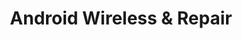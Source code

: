 ---
title: "Android Wireless & Repair"
url: /downers-grove/android-wireless-und-repair/
shop: Handy
---